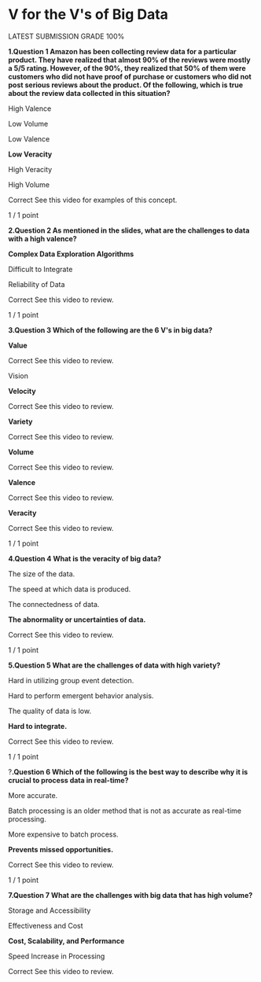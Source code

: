 # V for the V's of Big Data

LATEST SUBMISSION GRADE
100%

**1.Question 1
Amazon has been collecting review data for a particular product. They have realized that almost 90% of the reviews were mostly a 5/5 rating. However, of the 90%, they realized that 50% of them were customers who did not have proof of purchase or customers who did not post serious reviews about the product. Of the following, which is true about the review data collected in this situation?**


High Valence


Low Volume


Low Valence


**Low Veracity**


High Veracity


High Volume

Correct
See this video for examples of this concept.

1 / 1 point

**2.Question 2
As mentioned in the slides, what are the challenges to data with a high valence?**


**Complex Data Exploration Algorithms**


Difficult to Integrate


Reliability of Data

Correct
See this video to review.

1 / 1 point

**3.Question 3
Which of the following are the 6 V's in big data?**


**Value**

Correct
See this video to review.


Vision


**Velocity**

Correct
See this video to review.


**Variety**

Correct
See this video to review.


**Volume**

Correct
See this video to review.


**Valence**

Correct
See this video to review.


**Veracity**

Correct
See this video to review.

1 / 1 point

**4.Question 4
What is the veracity of big data?**


The size of the data.


The speed at which data is produced.


The connectedness of data.


**The abnormality or uncertainties of data.**

Correct
See this video to review.

1 / 1 point

**5.Question 5
What are the challenges of data with high variety?**


Hard in utilizing group event detection.


Hard to perform emergent behavior analysis.


The quality of data is low.


**Hard to integrate.**

Correct
See this video to review.

1 / 1 point

?**.Question 6
Which of the following is the best way to describe why it is crucial to process data in real-time?**


More accurate.


Batch processing is an older method that is not as accurate as real-time processing.


More expensive to batch process.


**Prevents missed opportunities.**

Correct
See this video to review.

1 / 1 point

**7.Question 7
What are the challenges with big data that has high volume?**


Storage and Accessibility


Effectiveness and Cost


**Cost, Scalability, and Performance**


Speed Increase in Processing

Correct
See this video to review.
